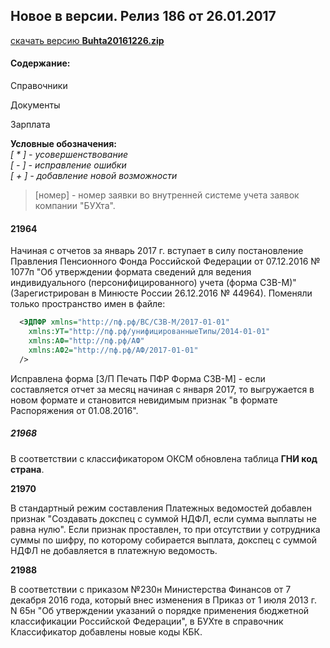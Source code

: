 ## Новое в версии. Релиз 186 от 26.01.2017  
   
[скачать версию **Buhta20161226.zip**](Buhta20161226.zip)

#### Содержание:  
 
Справочники  
  
Документы 
  
Зарплата  
   
 **Условные обозначения:**  
 *[ * ] - усовершенствование*    
 *[ - ] - исправление ошибки*  
 *[ + ] - добавление новой возможности*  
  
 >[номер] - номер заявки во внутренней системе учета заявок компании "БУХта".  
 
#### 21964
Начиная с отчетов за январь 2017 г. вступает в силу постановление Правления Пенсионного Фонда Российской Федерации
от 07.12.2016 № 1077п "Об утверждении формата сведений для ведения индивидуального (персонифицированного) 
учета (форма СЗВ-М)" (Зарегистрирован в Минюсте России 26.12.2016 № 44964). 
Поменяли только пространство имен в файле:
 
```xml
  <ЭДПФР xmlns="http://пф.рф/ВС/СЗВ-М/2017-01-01" 
    xmlns:УТ="http://пф.рф/унифицированныеТипы/2014-01-01" 
    xmlns:АФ="http://пф.рф/АФ" 
    xmlns:АФ2="http://пф.рф/АФ/2017-01-01"
  /> 
```
Исправлена форма [З/П Печать ПФР Форма СЗВ-М] - если составляется отчет за месяц начиная с января 2017, 
то выгружается в новом формате и становится невидимым признак "в формате Распоряжения от 01.08.2016".


##### 21968
В соответствии с классификатором ОКСМ обновлена таблица **ГНИ код страна**.

**21970**
 
В стандартный режим составления Платежных ведомостей добавлен признак "Создавать докспец с суммой НДФЛ, если сумма выплаты не равна нулю". Если признак проставлен, то при отсутствии у сотрудника суммы по шифру, по которому собирается выплата, докспец с суммой НДФЛ не добавляется в платежную ведомость.

**21988**

В соответствии с приказом №230н Министерства Финансов от 7 декабря 2016 года, который внес изменения в Приказ от 1 июля 2013 г. N 65н "Об утверждении указаний о порядке применения бюджетной классификации Российской Федерации", в БУХте в справочник Классификатор добавлены новые коды КБК.